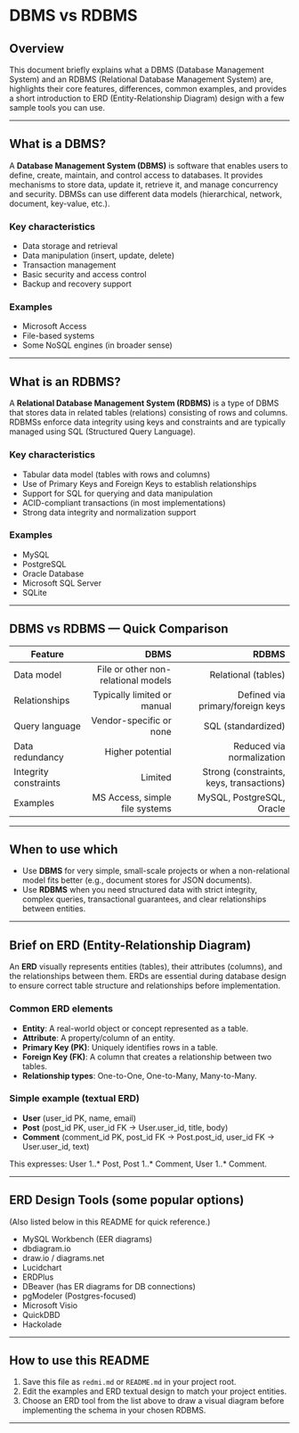 # DBMS vs RDBMS 

## Overview

This document briefly explains what a DBMS (Database Management System) and an RDBMS (Relational Database Management System) are, highlights their core features, differences, common examples, and provides a short introduction to ERD (Entity-Relationship Diagram) design with a few sample tools you can use.

---

## What is a DBMS?

A **Database Management System (DBMS)** is software that enables users to define, create, maintain, and control access to databases. It provides mechanisms to store data, update it, retrieve it, and manage concurrency and security. DBMSs can use different data models (hierarchical, network, document, key-value, etc.).

### Key characteristics

* Data storage and retrieval
* Data manipulation (insert, update, delete)
* Transaction management
* Basic security and access control
* Backup and recovery support

### Examples

* Microsoft Access
* File-based systems
* Some NoSQL engines (in broader sense)

---

## What is an RDBMS?

A **Relational Database Management System (RDBMS)** is a type of DBMS that stores data in related tables (relations) consisting of rows and columns. RDBMSs enforce data integrity using keys and constraints and are typically managed using SQL (Structured Query Language).

### Key characteristics

* Tabular data model (tables with rows and columns)
* Use of Primary Keys and Foreign Keys to establish relationships
* Support for SQL for querying and data manipulation
* ACID-compliant transactions (in most implementations)
* Strong data integrity and normalization support

### Examples

* MySQL
* PostgreSQL
* Oracle Database
* Microsoft SQL Server
* SQLite

---

## DBMS vs RDBMS — Quick Comparison

| Feature               |                                DBMS |                                    RDBMS |
| --------------------- | ----------------------------------: | ---------------------------------------: |
| Data model            | File or other non-relational models |                      Relational (tables) |
| Relationships         |         Typically limited or manual |         Defined via primary/foreign keys |
| Query language        |             Vendor-specific or none |                       SQL (standardized) |
| Data redundancy       |                    Higher potential |                Reduced via normalization |
| Integrity constraints |                             Limited | Strong (constraints, keys, transactions) |
| Examples              |      MS Access, simple file systems |                MySQL, PostgreSQL, Oracle |

---

## When to use which

* Use **DBMS** for very simple, small-scale projects or when a non-relational model fits better (e.g., document stores for JSON documents).
* Use **RDBMS** when you need structured data with strict integrity, complex queries, transactional guarantees, and clear relationships between entities.

---

## Brief on ERD (Entity-Relationship Diagram)

An **ERD** visually represents entities (tables), their attributes (columns), and the relationships between them. ERDs are essential during database design to ensure correct table structure and relationships before implementation.

### Common ERD elements

* **Entity**: A real-world object or concept represented as a table.
* **Attribute**: A property/column of an entity.
* **Primary Key (PK)**: Uniquely identifies rows in a table.
* **Foreign Key (FK)**: A column that creates a relationship between two tables.
* **Relationship types**: One-to-One, One-to-Many, Many-to-Many.

### Simple example (textual ERD)

* **User** (user_id PK, name, email)
* **Post** (post_id PK, user_id FK -> User.user_id, title, body)
* **Comment** (comment_id PK, post_id FK -> Post.post_id, user_id FK -> User.user_id, text)

This expresses: User 1..* Post, Post 1..* Comment, User 1..* Comment.

---

## ERD Design Tools (some popular options)

(Also listed below in this README for quick reference.)

* MySQL Workbench (EER diagrams)
* dbdiagram.io
* draw.io / diagrams.net
* Lucidchart
* ERDPlus
* DBeaver (has ER diagrams for DB connections)
* pgModeler (Postgres-focused)
* Microsoft Visio
* QuickDBD
* Hackolade

---

## How to use this README

1. Save this file as `redmi.md` or `README.md` in your project root.
2. Edit the examples and ERD textual design to match your project entities.
3. Choose an ERD tool from the list above to draw a visual diagram before implementing the schema in your chosen RDBMS.

---